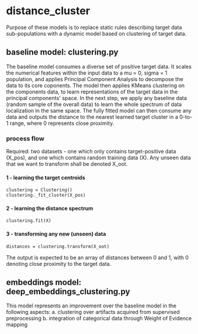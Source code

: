 # distance_cluster
Purpose of these models is to replace static rules describing target data sub-populations with a dynamic model based on clustering of target data.

## baseline model: clustering.py
The baseline model consumes a diverse set of positive target data. It scales the numerical features within the input data to a mu = 0, sigma = 1 population, and applies Principal Component Analysis to decompose the data to its core coponents.
The model then applies KMeans clustering on the components data, to learn representations of the target data in the principal components' space.
In the next step, we apply any baseline data (random sample of the overall data) to learn the whole spectrum of data localization in the same space.
The fully fitted model can then consume any data and outputs the distance to the nearest learned target cluster in a 0-to-1 range, where 0 represents close proximity.
### process flow
Required: two datasets - one which only contains target-positive data (X_pos), and one which contains random training data (X). Any unseen data that we want to transform shall be denoted X_oot.
#### 1 - learning the target centroids
```
clustering = Clustering()
clustering._fit_cluster(X_pos)
```
#### 2 - learning the distance spectrum
```
clustering.fit(X)
```
#### 3 - transforming any new (unseen) data
```
distances = clustering.transform(X_oot)
```
The output is expected to be an array of distances between 0 and 1, with 0 denoting close proximity to the target data. 

## embeddings model: deep_embeddings_clustering.py
This model represents an improvement over the baseline model in the following aspects:
a. clustering over artifacts acquired from supervised preprocessing
b. integration of categorical data through Weight of Evidence mapping
